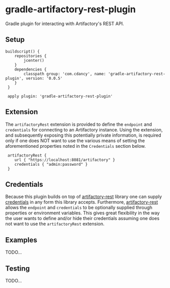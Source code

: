 
# gradle-artifactory-rest-plugin

Gradle plugin for interacting with Artifactory's REST API.

## Setup

```
buildscript() {
 	repositories {
 		jcenter()
 	}
 	dependencies {
 		classpath group: 'com.cdancy', name: 'gradle-artifactory-rest-plugin', version: '0.0.5'
 	}
 }

 apply plugin: 'gradle-artifactory-rest-plugin'
 ```
## Extension

The `artifactoryRest` extension is provided to define the `endpoint` and `credentials` for connecting to an Artifactory instance.
Using the extension, and subsequently exposing this potentially private information, is required only if one does NOT want to use
the various means of setting the aforementioned properties noted in the `Credentials` section below.

```
 artifactoryRest {
 	url { "https://localhost:8081/artifactory" }
 	credentials { "admin:password" }
 }
```

## Credentials

Because this plugin builds on top of [artifactory-rest](https://github.com/cdancy/artifactory-rest) library one can supply
[credentials](https://github.com/cdancy/artifactory-rest#credentials) in any form this library accepts. Furthermore,
[artifactory-rest](https://github.com/cdancy/artifactory-rest#property-based-setup) allows the `endpoint` and `credentials`
to be optionally supplied through properties or environment variables. This gives great flexibility in the way the user
wants to define and/or hide their credentials assuming one does not want to use the `artifactoryRest` extension.

## Examples

TODO...
    
## Testing

TODO...
